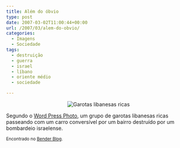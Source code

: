 ```yaml
---
title: Além do óbvio
type: post
date: 2007-03-02T11:00:44+00:00
url: /2007/03/alem-do-obvio/
categories:
  - Imagens
  - Sociedade
tags:
  - destruição
  - guerra
  - israel
  - líbano
  - oriente médio
  - sociedade

---
```

<p style="text-align:center;">
  <img src='https://i1.wp.com/tiagomadeira.com/wp-content/uploads/2007/03/beirute-em-um-conversivel.jpg?w=604' alt='Garotas libanesas ricas' data-recalc-dims="1" />
</p>

Segundo o [Word Press Photo][1], um grupo de garotas libanesas ricas passeando com um carro conversível por um bairro destruído por um bombardeio israelense.

<small>Encontrado no <a href="http://www.benderblog.com/2007/03/01/a-realidade-por-tras-de-uma-foto-premiada/">Bender Blog</a>.</small>

 [1]: http://www.worldpressphoto.com/

